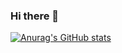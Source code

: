 ### Hi there 👋
[![Anurag's GitHub stats](https://github-readme-stats.vercel.app/api?username=imtaesuu)](https://github.com/anuraghazra/github-readme-stats)

<!--
**imtaesuu/imtaesuu** is a ✨ _special_ ✨ repository because its `README.md` (this file) appears on your GitHub profile.

Here are some ideas to get you started:

- 🔭 I’m currently working on ...
- 🌱 I’m currently learning ...
- 👯 I’m looking to collaborate on ...
- 🤔 I’m looking for help with ...
- 💬 Ask me about ...
- 📫 How to reach me: ...
- 😄 Pronouns: ...
- ⚡ Fun fact: ...
-->
